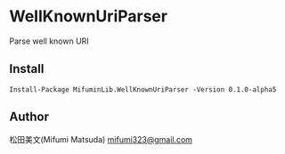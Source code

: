 # WellKnownUriParser

Parse well known URI

## Install

```
Install-Package MifuminLib.WellKnownUriParser -Version 0.1.0-alpha5
```

## Author

松田美文(Mifumi Matsuda)
mifumi323@gmail.com
